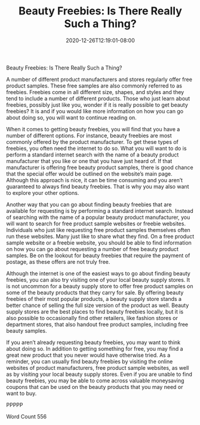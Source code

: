 ﻿---
title: "Beauty Freebies: Is There Really Such a Thing?"
date: 2020-12-26T12:19:01-08:00
description: "TXT Tips for Web Success"
featured_image: "/images/TXT.jpg"
tags: ["TXT"]
---

Beauty Freebies: Is There Really Such a Thing?

A number of different product manufacturers and stores regularly offer free product samples.  These free samples are also commonly referred to as freebies.  Freebies come in all different size, shapes, and styles and they tend to include a number of different products.  Those who just learn about freebies, possibly just like you, wonder if it is really possible to get beauty freebies?  It is and if you would like more information on how you can go about doing so, you will want to continue reading on.

When it comes to getting beauty freebies, you will find that you have a number of different options.  For instance, beauty freebies are most commonly offered by the product manufacturer. To get these types of freebies, you often need the internet to do so. What you will want to do is perform a standard internet search with the name of a beauty product manufacturer that you like or one that you have just heard of.  If that manufacturer is offering free beauty product samples, there is good chance that the special offer would be outlined on the website’s main page.  Although this approach is nice, it can be time consuming and you aren’t guaranteed to always find beauty freebies.  That is why you may also want to explore your other options.

Another way that you can go about finding beauty freebies that are available for requesting is by performing a standard internet search.  Instead of searching with the name of a popular beauty product manufacturer, you will want to search for free product sample websites or freebie websites. Individuals who just like requesting free product samples themselves often run these websites.  Many just like to share what they find.  On a free product sample website or a freebie website, you should be able to find information on how you can go about requesting a number of free beauty product samples. Be on the lookout for beauty freebies that require the payment of postage, as these offers are not truly free.

Although the internet is one of the easiest ways to go about finding beauty freebies, you can also try visiting one of your local beauty supply stores.  It is not uncommon for a beauty supply store to offer free product samples on some of the beauty products that they carry for sale.  By offering beauty freebies of their most popular products, a beauty supply store stands a better chance of selling the full size version of the product as well.  Beauty supply stores are the best places to find beauty freebies locally, but it is also possible to occasionally find other retailers, like fashion stores or department stores, that also handout free product samples, including free beauty samples.

If you aren’t already requesting beauty freebies, you may want to think about doing so.  In addition to getting something for free, you may find a great new product that you never would have otherwise tried.  As a reminder, you can usually find beauty freebies by visiting the online websites of product manufacturers, free product sample websites, as well as by visiting your local beauty supply stores.  Even if you are unable to find beauty freebies, you may be able to come across valuable moneysaving coupons that can be used on the beauty products that you may need or want to buy.

PPPPP

Word Count 556


